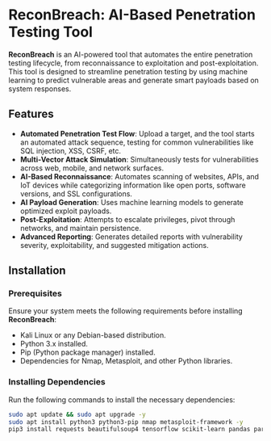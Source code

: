 # ReconBreach: AI-Based Penetration Testing Tool

**ReconBreach** is an AI-powered tool that automates the entire penetration testing lifecycle, from reconnaissance to exploitation and post-exploitation. This tool is designed to streamline penetration testing by using machine learning to predict vulnerable areas and generate smart payloads based on system responses.

## Features

- **Automated Penetration Test Flow**: Upload a target, and the tool starts an automated attack sequence, testing for common vulnerabilities like SQL injection, XSS, CSRF, etc.
- **Multi-Vector Attack Simulation**: Simultaneously tests for vulnerabilities across web, mobile, and network surfaces.
- **AI-Based Reconnaissance**: Automates scanning of websites, APIs, and IoT devices while categorizing information like open ports, software versions, and SSL configurations.
- **AI Payload Generation**: Uses machine learning models to generate optimized exploit payloads.
- **Post-Exploitation**: Attempts to escalate privileges, pivot through networks, and maintain persistence.
- **Advanced Reporting**: Generates detailed reports with vulnerability severity, exploitability, and suggested mitigation actions.

## Installation

### Prerequisites

Ensure your system meets the following requirements before installing **ReconBreach**:

- Kali Linux or any Debian-based distribution.
- Python 3.x installed.
- Pip (Python package manager) installed.
- Dependencies for Nmap, Metasploit, and other Python libraries.

### Installing Dependencies

Run the following commands to install the necessary dependencies:

```bash
sudo apt update && sudo apt upgrade -y
sudo apt install python3 python3-pip nmap metasploit-framework -y
pip3 install requests beautifulsoup4 tensorflow scikit-learn pandas paramiko
